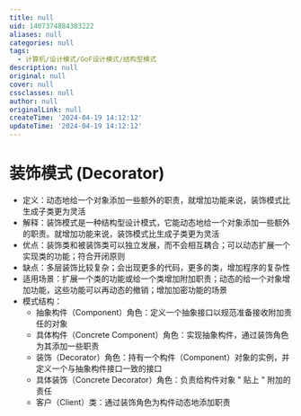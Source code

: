```yaml
---
title: null
uid: 1407374884383222
aliases: null
categories: null
tags:
  - 计算机/设计模式/GoF设计模式/结构型模式
description: null
original: null
cover: null
cssclasses: null
author: null
originalLink: null
createTime: '2024-04-19 14:12:12'
updateTime: '2024-04-19 14:12:12'
---
```


# 装饰模式 (Decorator)

- 定义：动态地给一个对象添加一些额外的职责，就增加功能来说，装饰模式比生成子类更为灵活
- 解释：装饰模式是一种结构型设计模式，它能动态地给一个对象添加一些额外的职责。就增加功能来说，装饰模式比生成子类更为灵活
- 优点：装饰类和被装饰类可以独立发展，而不会相互耦合；可以动态扩展一个实现类的功能；符合开闭原则
- 缺点：多层装饰比较复杂；会出现更多的代码，更多的类，增加程序的复杂性
- 适用场景：扩展一个类的功能或给一个类增加附加职责；动态的给一个对象增加功能，这些功能可以再动态的撤销；增加加密功能的场景
- 模式结构：
  - 抽象构件（Component）角色：定义一个抽象接口以规范准备接收附加责任的对象
  - 具体构件（Concrete Component）角色：实现抽象构件，通过装饰角色为其添加一些职责
  - 装饰（Decorator）角色：持有一个构件（Component）对象的实例，并定义一个与抽象构件接口一致的接口
  - 具体装饰（Concrete Decorator）角色：负责给构件对象 " 贴上 " 附加的责任
  - 客户（Client）类：通过装饰角色为构件动态地添加职责
